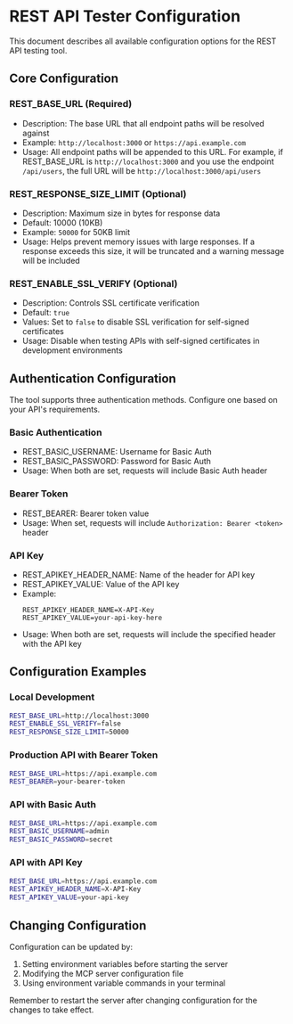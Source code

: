 # REST API Tester Configuration

This document describes all available configuration options for the REST API testing tool.

## Core Configuration

### REST_BASE_URL (Required)
- Description: The base URL that all endpoint paths will be resolved against
- Example: `http://localhost:3000` or `https://api.example.com`
- Usage: All endpoint paths will be appended to this URL. For example, if REST_BASE_URL is `http://localhost:3000` and you use the endpoint `/api/users`, the full URL will be `http://localhost:3000/api/users`

### REST_RESPONSE_SIZE_LIMIT (Optional)
- Description: Maximum size in bytes for response data
- Default: 10000 (10KB)
- Example: `50000` for 50KB limit
- Usage: Helps prevent memory issues with large responses. If a response exceeds this size, it will be truncated and a warning message will be included

### REST_ENABLE_SSL_VERIFY (Optional)
- Description: Controls SSL certificate verification
- Default: `true`
- Values: Set to `false` to disable SSL verification for self-signed certificates
- Usage: Disable when testing APIs with self-signed certificates in development environments

## Authentication Configuration

The tool supports three authentication methods. Configure one based on your API's requirements.

### Basic Authentication
- REST_BASIC_USERNAME: Username for Basic Auth
- REST_BASIC_PASSWORD: Password for Basic Auth
- Usage: When both are set, requests will include Basic Auth header

### Bearer Token
- REST_BEARER: Bearer token value
- Usage: When set, requests will include `Authorization: Bearer <token>` header

### API Key
- REST_APIKEY_HEADER_NAME: Name of the header for API key
- REST_APIKEY_VALUE: Value of the API key
- Example:
  ```
  REST_APIKEY_HEADER_NAME=X-API-Key
  REST_APIKEY_VALUE=your-api-key-here
  ```
- Usage: When both are set, requests will include the specified header with the API key

## Configuration Examples

### Local Development
```bash
REST_BASE_URL=http://localhost:3000
REST_ENABLE_SSL_VERIFY=false
REST_RESPONSE_SIZE_LIMIT=50000
```

### Production API with Bearer Token
```bash
REST_BASE_URL=https://api.example.com
REST_BEARER=your-bearer-token
```

### API with Basic Auth
```bash
REST_BASE_URL=https://api.example.com
REST_BASIC_USERNAME=admin
REST_BASIC_PASSWORD=secret
```

### API with API Key
```bash
REST_BASE_URL=https://api.example.com
REST_APIKEY_HEADER_NAME=X-API-Key
REST_APIKEY_VALUE=your-api-key
```

## Changing Configuration

Configuration can be updated by:
1. Setting environment variables before starting the server
2. Modifying the MCP server configuration file
3. Using environment variable commands in your terminal

Remember to restart the server after changing configuration for the changes to take effect.
